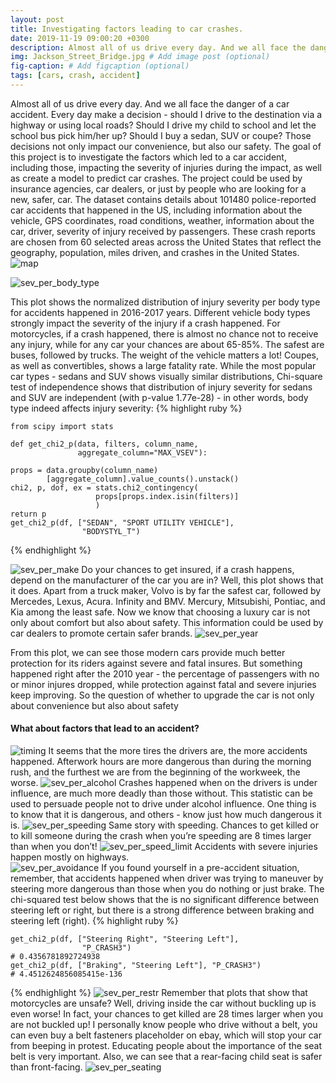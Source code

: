 ```yaml
---
layout: post
title: Investigating factors leading to car crashes.
date: 2019-11-19 09:00:20 +0300
description: Almost all of us drive every day. And we all face the danger of a car accident. Every day make a decision - should I drive to the destination via a highway or using local roads? Should I drive my child to school and let the school bus pick him/her up? Should I buy a sedan, SUV or coupe? Those decisions not only impact our convenience, but also our safety.
img: Jackson_Street_Bridge.jpg # Add image post (optional)
fig-caption: # Add figcaption (optional)
tags: [cars, crash, accident]
---
```


Almost all of us drive every day. And we all face the danger of a car accident. Every day make a decision - should I drive to the destination via a highway or using local roads? Should I drive my child to school and let the school bus pick him/her up? Should I buy a sedan, SUV or coupe? Those decisions not only impact our convenience, but also our safety. 
The goal of this project is to investigate the factors which led to a car accident, including those, impacting the severity of injuries during the impact, as well as create a model to predict car crashes.
The project could be used by insurance agencies, car dealers, or just by people who are looking for a new, safer, car.
The dataset contains details about 101480  police-reported car accidents that happened in the US, including information about the vehicle, GPS coordinates,  road conditions, weather, information about the car, driver, severity of injury received by passengers. 
These crash reports are chosen from 60 selected areas across the United States that reflect the geography, population, miles driven, and crashes in the United States.
![map]({{site.baseurl}}/assets/img/cars/crss-map-60.jpg)

![sev_per_body_type]({{site.baseurl}}/assets/img/cars/sev_per_body_type.jpg)

This plot shows the normalized distribution of injury severity per body type for accidents happened in 2016-2017 years. 
Different vehicle body types strongly impact the severity of the injury if a crash happened. 
For motorcycles, if a crash happened, there is almost no chance not to receive any injury, while for any car your chances are about 65-85%. 
The safest are buses, followed by trucks. The weight of the vehicle matters a lot!
Coupes, as well as convertibles, shows a large fatality rate.
While the most popular car types - sedans and SUV shows visually similar distributions, Chi-square test of independence shows that distribution of injury severity for sedans and SUV are independent (with p-value 1.77e-28) - in other words, body type indeed affects injury severity:
{% highlight ruby %}
    
    from scipy import stats

    def get_chi2_p(data, filters, column_name, 
                   aggregate_column="MAX_VSEV"):

    props = data.groupby(column_name)
            [aggregate_column].value_counts().unstack()
    chi2, p, dof, ex = stats.chi2_contingency(
                       props[props.index.isin(filters)]
                       )
    return p
    get_chi2_p(df, ["SEDAN", "SPORT UTILITY VEHICLE"], 
                    "BODYSTYL_T")

{% endhighlight %}

![sev_per_make]({{site.baseurl}}/assets/img/cars/sev_per_make.jpg)
Do your chances to get insured, if a crash happens, depend on the manufacturer of the car you are in? Well, this plot shows that it does. Apart from a truck maker, Volvo is by far the safest car, followed by Mercedes, Lexus, Acura. Infinity and BMV. Mercury, Mitsubishi, Pontiac, and Kia among the least safe. 
Now we know that choosing a luxury car is not only about comfort but also about safety. This information could be used by car dealers to promote certain safer brands.
![sev_per_year]({{site.baseurl}}/assets/img/cars/sev_per_year.jpg)

From this plot, we can see those modern cars provide much better protection for its riders against severe and fatal insures. But something happened right after the 2010 year - the percentage of passengers with no or minor injures dropped, while protection against fatal and severe injuries keep improving. So the question of whether to upgrade the car is not only about convenience but also about safety
#### What about factors that lead to an accident?
![timing]({{site.baseurl}}/assets/img/cars/timing.jpg)
It seems that the more tires the drivers are, the more accidents happened. Afterwork hours are more dangerous than during the morning rush, and the furthest we are from the beginning of the workweek, the worse.
![sev_per_alcohol]({{site.baseurl}}/assets/img/cars/sev_per_alcohol.jpg)
Crashes happened when on the drivers is under influence, are much more deadly than those without. 
This statistic can be used to persuade people not to drive under alcohol influence. One thing is to know that it is dangerous, and others - know just how much dangerous it is.
![sev_per_speeding]({{site.baseurl}}/assets/img/cars/sev_per_speeding.jpg)
Same story with speeding. Chances to get killed or to kill someone during the crash when you’re speeding are 8 times larger than when you don’t! 
![sev_per_speed_limit]({{site.baseurl}}/assets/img/cars/sev_per_speed_limit.jpg)
Accidents with severe injuries happen mostly on highways.  
![sev_per_avoidance]({{site.baseurl}}/assets/img/cars/sev_per_avoidance.jpg)
If you found yourself in a pre-accident situation, remember, that accidents happened when driver was trying to maneuver by steering more dangerous than those when you do nothing or just brake.
The chi-squared test below shows that the is no significant difference between steering left or right, but there is a strong difference between braking and steering left (right).
{% highlight ruby %}

    get_chi2_p(df, ["Steering Right", "Steering Left"], 
                    "P_CRASH3")
    # 0.4356781892724938
    get_chi2_p(df, ["Braking", "Steering Left"], "P_CRASH3")
    # 4.4512624856085415e-136

{% endhighlight %}
![sev_per_restr]({{site.baseurl}}/assets/img/cars/sev_per_restr.jpg)
Remember that plots that show that motorcycles are unsafe? Well, driving inside the car without buckling up is even worse! In fact, your chances to get killed are 28 times larger when you are not buckled up! I personally know people who drive without a belt, you can even buy a belt fasteners placeholder on ebay, which will stop your car from beeping in protest. Educating people about the importance of the seat belt is very important.
Also, we can see that a rear-facing child seat is safer than front-facing.
![sev_per_seating]({{site.baseurl}}/assets/img/cars/sev_per_seating.jpg)

